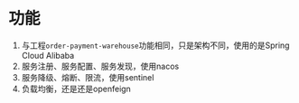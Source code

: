 # 功能
1. 与工程`order-payment-warehouse`功能相同，只是架构不同，使用的是Spring Cloud Alibaba
2. 服务注册、服务配置、服务发现，使用nacos
3. 服务降级、熔断、限流，使用sentinel
4. 负载均衡，还是还是openfeign
